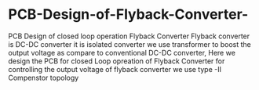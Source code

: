 # PCB-Design-of-Flyback-Converter-
 PCB Design  of closed loop operation  Flyback Converter 
Flyback converter is DC-DC converter it is isolated converter we use transformer to boost the output voltage as compare to conventional DC-DC converter, Here we design the PCB for closed Loop opreation of Flyback Converter for controlling the output voltage of flyback converter we use type -II Compenstor topology
